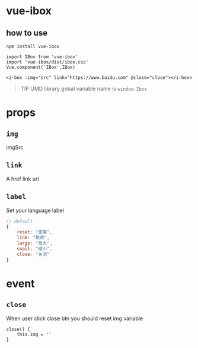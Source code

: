 # vue-ibox

## how to use
```
npm install vue-ibox
```

```
import IBox from 'vue-ibox'
import 'vue-ibox/dist/ibox.css'
Vue.component('IBox',IBox)
```

```
<i-box :img="src" link="https://www.baidu.com" @close="close"></i-box>
```

> TIP
UMD library gobal variable name is `window.Ibox`


# props

## `img `

imgSrc

## `link`

A href link url

## `label`

Set your language label


```js
// default
{
    reset: "重置",
    link: "跳转",
    large: "放大",
    small: "缩小",
    close: "关闭"
}
```

# event

## `close`

When user click close btn you should reset img variable

```
close() {
    this.img = ''
}
```